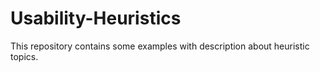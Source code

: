 # Usability-Heuristics
This repository contains some examples with description about heuristic topics.

